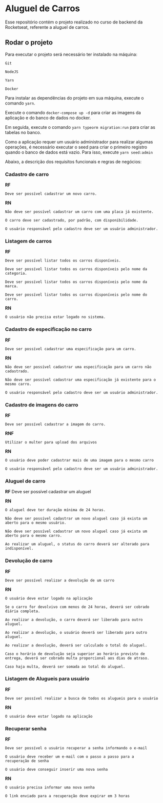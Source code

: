 # Aluguel de Carros
Esse repositório contém o projeto realizado no curso de backend da Rocketseat, referente a aluguel de carros. 

## Rodar o projeto
Para executar o projeto será necessário ter instalado na máquina:

`Git`

`NodeJS`

`Yarn`

`Docker`

Para instalar as dependências do projeto em sua máquina, execute o comando `yarn`.

Execute o comando `docker-compose up -d` para criar as imagens da aplicação e do banco de dados no docker.

Em seguida, execute o comando `yarn typeorm migration:run` para criar as tabelas no banco.

Como a aplicação requer um usuário administrador para realizar algumas operações, é necessário executar o seed para criar o primeiro registro quando o banco de dados está vazio. 
Para isso, execute `yarn seed:admin`
 

Abaixo, a descrição dos requisitos funcionais e regras de negócios:
### Cadastro de carro

**RF**

    Deve ser possível cadastrar um novo carro.


**RN**

    Não deve ser possível cadastrar um carro com uma placa já existente.

    O carro deve ser cadastrado, por padrão, com disponibilidade.

    O usuário responsável pelo cadastro deve ser um usuário administrador.


### Listagem de carros

**RF**

    Deve ser possível listar todos os carros disponíveis.

    Deve ser possível listar todos os carros disponíveis pelo nome da categoria.

    Deve ser possível listar todos os carros disponíveis pelo nome da marca.

    Deve ser possível listar todos os carros disponíveis pelo nome do carro.

**RN**

    O usuário não precisa estar logado no sistema.


### Cadastro de especificação no carro

**RF**

    Deve ser possível cadastrar uma especificação para um carro.

**RN**

    Não deve ser possível cadastrar uma especificação para um carro não cadastrado.

    Não deve ser possível cadastrar uma especificação já existente para o mesmo carro.

    O usuário responsável pelo cadastro deve ser um usuário administrador.


### Cadastro de imagens do carro

**RF**

    Deve ser possível cadastrar a imagem do carro.

**RNF**

    Utilizar o multer para upload dos arquivos

**RN**

    O usuário deve poder cadastrar mais de uma imagem para o mesmo carro

    O usuário responsável pelo cadastro deve ser um usuário administrador.


### Aluguel de carro

**RF**
    Deve ser possível cadastrar um aluguel

**RN**

    O aluguel deve ter duração mínima de 24 horas.

    Não deve ser possível cadastrar um novo aluguel caso já exista um aberto para o mesmo usuário.

    Não deve ser possível cadastrar um novo aluguel caso já exista um aberto para o mesmo carro.

    Ao realizar um aluguel, o status do carro deverá ser alterado para indisponível.


### Devolução de carro

**RF**

    Deve ser possível realizar a devolução de um carro

**RN**

    O usuário deve estar logado na aplicação

    Se o carro for devolvivo com menos de 24 horas, deverá ser cobrado diária completa.

    Ao realizar a devolução, o carro deverá ser liberado para outro aluguel.

    Ao realizar a devolução, o usuário deverá ser liberado para outro aluguel.

    Ao realizar a devolução, deverá ser calculado o total do aluguel.

    Caso o horário de devolução seja superior ao horário previsto de entrega, deverá ser cobrado multa proporcional aos dias de atraso.

    Caso haja multa, deverá ser somada ao total do aluguel.


### Listagem de Alugueis para usuário

**RF**

    Deve ser possível realizar a busca de todos os alugueis para o usuário

**RN**

    O usuário deve estar logado na aplicação


### Recuperar senha

**RF**

    Deve ser possível o usuário recuperar a senha informando o e-mail

    O usuário deve receber um e-mail com o passo a passo para a recuperação de senha

    O usuário deve conseguir inserir uma nova senha

**RN**

    O usuário precisa informar uma nova senha
    
    O link enviado para a recuperação deve expirar em 3 horas